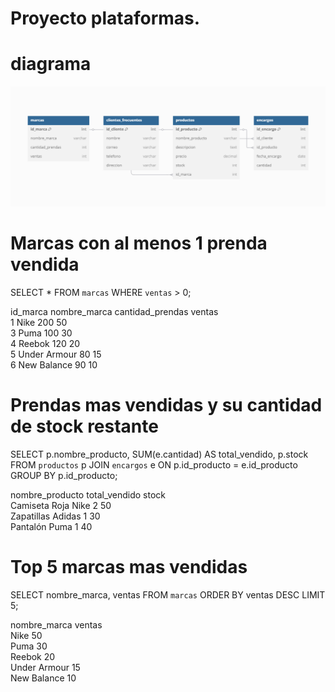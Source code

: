 # Proyecto plataformas.

# diagrama
![alt text](<Tienda/DBA/Diagrama de base de datos.PNG>)


# Marcas con al menos 1 prenda vendida 
SELECT * FROM `marcas` WHERE `ventas` > 0;


id_marca	nombre_marca	cantidad_prendas	ventas	
1	Nike	200	50	
3	Puma	100	30	
4	Reebok	120	20	
5	Under Armour	80	15	
6	New Balance	90	10	


# Prendas mas vendidas y su cantidad de stock restante
SELECT p.nombre_producto, SUM(e.cantidad) AS total_vendido, p.stock 
FROM `productos` p
JOIN `encargos` e ON p.id_producto = e.id_producto
GROUP BY p.id_producto;


nombre_producto	total_vendido	stock	
Camiseta Roja Nike	2	50	
Zapatillas Adidas	1	30	
Pantalón Puma	1	40	


# Top 5 marcas mas vendidas
SELECT nombre_marca, ventas 
FROM `marcas` 
ORDER BY ventas DESC 
LIMIT 5;


nombre_marca	ventas   	
Nike	50	
Puma	30	
Reebok	20	
Under Armour	15	
New Balance	10	



